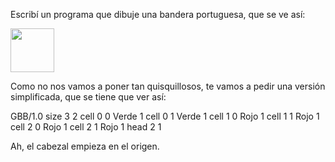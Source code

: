 Escribí un programa que dibuje una bandera portuguesa, que se ve así:

<img src="http://upload.wikimedia.org/wikipedia/commons/5/5c/Flag_of_Portugal.svg" width="70">

Como no nos vamos a poner tan quisquillosos, te vamos a pedir una versión simplificada, que se tiene que ver así:

<gs-board>
  GBB/1.0
     size 3 2
     cell 0 0 Verde 1
     cell 0 1 Verde 1
     cell 1 0 Rojo 1
     cell 1 1 Rojo 1
     cell 2 0 Rojo 1
     cell 2 1 Rojo 1
     head 2 1
<gs-board>

Ah, el cabezal empieza en el origen.
